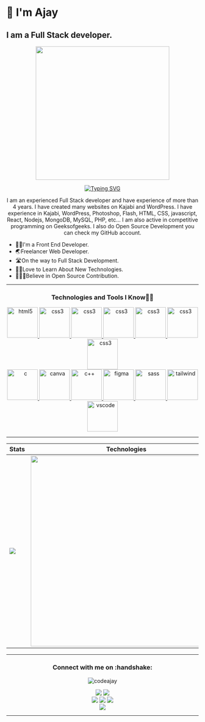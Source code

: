 # 👋 I'm Ajay
## I am a Full Stack developer.
<p align='center'>
<img src='https://user-images.githubusercontent.com/58427577/213914461-b89f6bf5-d8ba-4bc3-87c7-ab41c4a5321b.png' width='350'> 
</p>

<div align="center" title="Who am I?"> 
  
[![Typing SVG](https://readme-typing-svg.herokuapp.com?font=edo&size=30&duration=5000&color=00f7ff&background=EB00FF00&center=true&vCenter=true&width=600&lines=+Hi,+👋+I'm+Ajay;Frontend+Developer⚡;Open+Source+Enthusiast🥑;Exploring+WebDev💥)](https://git.io/typing-svg)

</div>

<p align='center'>  I am an experienced Full Stack developer and have experience of more than 4 years. I have created many websites on Kajabi and WordPress. I have experience in Kajabi, WordPress, Photoshop, Flash, HTML, CSS, javascript, React, Nodejs, MongoDB, MySQL, PHP, etc... I am also active in competitive programming on Geeksofgeeks. I also do Open Source Development you can check my GitHub account. 
</p>

<!-- Intro -->
- 🧑‍💻I'm a Front End Developer.
- 🌏Freelancer Web Developer.
- 🛣️On the way to Full Stack Development.
- 🙌🏻Love to Learn About New Technologies.
- 🧑‍🤝‍🧑Believe in Open Source Contribution.
<hr>
  

<h3 align="center">Technologies and Tools I Know👨‍💻</h3>
<p align="center"> 
<a href="https://www.w3schools.com/html/" target="_blank" rel="noreferrer"> <img src="https://cdn.jsdelivr.net/gh/devicons/devicon/icons/html5/html5-original.svg" alt="html5" width="80" height="80"/> </a>  <a href="https://www.w3schools.com/css/" target="_blank" rel="noreferrer"> <img src="https://cdn.jsdelivr.net/gh/devicons/devicon/icons/css3/css3-original.svg" alt="css3" width="80" height="80"/> </a>  <a href="https://developer.mozilla.org/en-US/docs/Web/JavaScript" target="_blank" rel="noreferrer"> <img src="https://cdn.jsdelivr.net/gh/devicons/devicon/icons/javascript/javascript-original.svg" alt="css3" width="80" height="80"/> </a> <a href="https://reactjs.org/" target="_blank" rel="noreferrer"> <img src="https://cdn.jsdelivr.net/gh/devicons/devicon/icons/react/react-original.svg" alt="css3" width="80" height="80"/> </a> <a href="https://wordpress.com/" target="_blank" rel="noreferrer"> <img src="https://cdn.jsdelivr.net/gh/devicons/devicon/icons/wordpress/wordpress-original.svg" alt="css3" width="80" height="80"/> </a> <a href="https://jquery.com/" target="_blank" rel="noreferrer"> <img src="https://cdn.jsdelivr.net/gh/devicons/devicon/icons/jquery/jquery-original.svg" alt="css3" width="80" height="80"/> </a>  <a href="https://getbootstrap.com/" target="_blank" rel="noreferrer"> <img src="https://cdn.jsdelivr.net/gh/devicons/devicon/icons/bootstrap/bootstrap-original.svg" alt="css3" width="80" height="80"/> </a> <br><a href="https://www.cprogramming.com/" target="_blank" rel="noreferrer"> <img src="https://cdn.jsdelivr.net/gh/devicons/devicon/icons/c/c-original.svg" alt="c" width="80" height="80"/> </a> <a href="https://www.canva.com/" target="_blank" rel="noreferrer"> <img src="https://cdn.jsdelivr.net/gh/devicons/devicon/icons/canva/canva-original.svg" alt="canva" width="80" height="80"/> </a> <a href="https://www.w3schools.com/cpp/cpp_intro.asp" target="_blank" rel="noreferrer"> <img src="https://cdn.jsdelivr.net/gh/devicons/devicon/icons/cplusplus/cplusplus-original.svg" alt="c++" width="80" height="80"/> </a> <a href="https://www.figma.com/" target="_blank" rel="noreferrer"> <img src="https://cdn.jsdelivr.net/gh/devicons/devicon/icons/figma/figma-original.svg" alt="figma" width="80" height="80"/> </a>   <a href="https://sass-lang.com/guide" target="_blank" rel="noreferrer"> <img src="https://cdn.jsdelivr.net/gh/devicons/devicon/icons/sass/sass-original.svg" alt="sass" width="80" height="80"/> </a> <a href="https://tailwindcss.com/" target="_blank" rel="noreferrer"> <img src="https://cdn.jsdelivr.net/gh/devicons/devicon/icons/tailwindcss/tailwindcss-plain.svg" alt="tailwind" width="80" height="80"/> </a> <a href="https://code.visualstudio.com/" target="_blank" rel="noreferrer"> <img src="https://cdn.jsdelivr.net/gh/devicons/devicon/icons/vscode/vscode-original.svg" alt="vscode" width="80" height="80"/> </a> </p>
<hr>
  
  

| Stats  | Technologies  | Contribution |
| :---         |     :---:      |          ---: |
| <img  src="https://github-readme-stats.vercel.app/api?username=codeajay&show_icons=true&theme=blue-green"/> | <img  src="https://github-readme-stats.vercel.app/api/top-langs/?username=codeajay&theme=blue-green&langs_count=8&layout=compact" width="500" height="auto" /> | [![GitHub Streak](http://github-readme-streak-stats.herokuapp.com?user=codeajay&theme=dark&background=000000)](https://git.io/streak-stats) |
<hr> 

<!-- Social Media -->
<h3 align="center"><b>Connect with me on</b> :handshake:</h3>
<p align="center"> <img src="https://komarev.com/ghpvc/?username=codeajay&label=Profile%20views&color=0e75b6&style=flat" alt="codeajay" /> </p>
<div align="center">
<a href="https://leetcode.com/ajayak98/"><img src="https://img.shields.io/badge/Leetcode-E4405F?style=for-the-badge&logo=leetcode&logoColor=white"/></a> <a>
<a href="https://auth.geeksforgeeks.org/user/ajay01937"><img src="https://img.shields.io/badge/geeksforgeeks-E4405F?style=for-the-badge&logo=geeksforgeeks&logoColor=white"/></a>
 <br>
<a href="https://www.linkedin.com/in/ajaykumarak/"><img src="https://img.shields.io/badge/linkedin-%230077B5.svg?style=for-the-badge&logo=linkedin&logoColor=white"/></a>
<a href="https://twitter.com/ajaykumaret"> <img src="https://img.shields.io/badge/Twitter-%231DA1F2.svg?style=for-the-badge&logo=Twitter&logoColor=white"/><a>
<a href="https://www.instagram.com/ajaykumar_54_/"><img src="https://img.shields.io/badge/Instagram-E4405F?style=for-the-badge&logo=instagram&logoColor=white"/></a>
<br>
<a href="https://github.com/CodeAjay"><img src="https://img.shields.io/badge/github-E4405F?style=for-the-badge&logo=github&logoColor=white"/></a>
</div>
 <hr>
